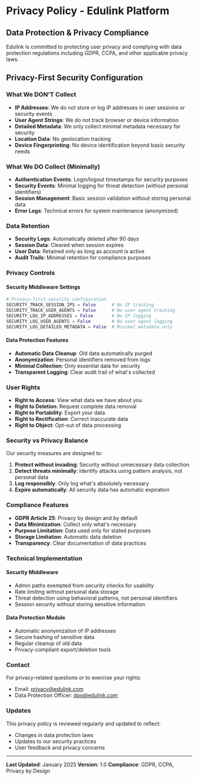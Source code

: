 # Privacy Policy - Edulink Platform

## Data Protection & Privacy Compliance

Edulink is committed to protecting user privacy and complying with data protection regulations including GDPR, CCPA, and other applicable privacy laws.

## Privacy-First Security Configuration

### What We DON'T Collect

- **IP Addresses**: We do not store or log IP addresses in user sessions or security events
- **User Agent Strings**: We do not track browser or device information
- **Detailed Metadata**: We only collect minimal metadata necessary for security
- **Location Data**: No geolocation tracking
- **Device Fingerprinting**: No device identification beyond basic security needs

### What We DO Collect (Minimally)

- **Authentication Events**: Login/logout timestamps for security purposes
- **Security Events**: Minimal logging for threat detection (without personal identifiers)
- **Session Management**: Basic session validation without storing personal data
- **Error Logs**: Technical errors for system maintenance (anonymized)

### Data Retention

- **Security Logs**: Automatically deleted after 90 days
- **Session Data**: Cleared when session expires
- **User Data**: Retained only as long as account is active
- **Audit Trails**: Minimal retention for compliance purposes

### Privacy Controls

#### Security Middleware Settings
```python
# Privacy-first security configuration
SECURITY_TRACK_SESSION_IPS = False      # No IP tracking
SECURITY_TRACK_USER_AGENTS = False      # No user agent tracking
SECURITY_LOG_IP_ADDRESSES = False       # No IP logging
SECURITY_LOG_USER_AGENTS = False        # No user agent logging
SECURITY_LOG_DETAILED_METADATA = False  # Minimal metadata only
```

#### Data Protection Features
- **Automatic Data Cleanup**: Old data automatically purged
- **Anonymization**: Personal identifiers removed from logs
- **Minimal Collection**: Only essential data for security
- **Transparent Logging**: Clear audit trail of what's collected

### User Rights

- **Right to Access**: View what data we have about you
- **Right to Deletion**: Request complete data removal
- **Right to Portability**: Export your data
- **Right to Rectification**: Correct inaccurate data
- **Right to Object**: Opt-out of data processing

### Security vs Privacy Balance

Our security measures are designed to:
1. **Protect without invading**: Security without unnecessary data collection
2. **Detect threats minimally**: Identify attacks using pattern analysis, not personal data
3. **Log responsibly**: Only log what's absolutely necessary
4. **Expire automatically**: All security data has automatic expiration

### Compliance Features

- **GDPR Article 25**: Privacy by design and by default
- **Data Minimization**: Collect only what's necessary
- **Purpose Limitation**: Data used only for stated purposes
- **Storage Limitation**: Automatic data deletion
- **Transparency**: Clear documentation of data practices

### Technical Implementation

#### Security Middleware
- Admin paths exempted from security checks for usability
- Rate limiting without personal data storage
- Threat detection using behavioral patterns, not personal identifiers
- Session security without storing sensitive information

#### Data Protection Module
- Automatic anonymization of IP addresses
- Secure hashing of sensitive data
- Regular cleanup of old data
- Privacy-compliant export/deletion tools

### Contact

For privacy-related questions or to exercise your rights:
- Email: privacy@edulink.com
- Data Protection Officer: dpo@edulink.com

### Updates

This privacy policy is reviewed regularly and updated to reflect:
- Changes in data protection laws
- Updates to our security practices
- User feedback and privacy concerns

---

**Last Updated**: January 2025
**Version**: 1.0
**Compliance**: GDPR, CCPA, Privacy by Design